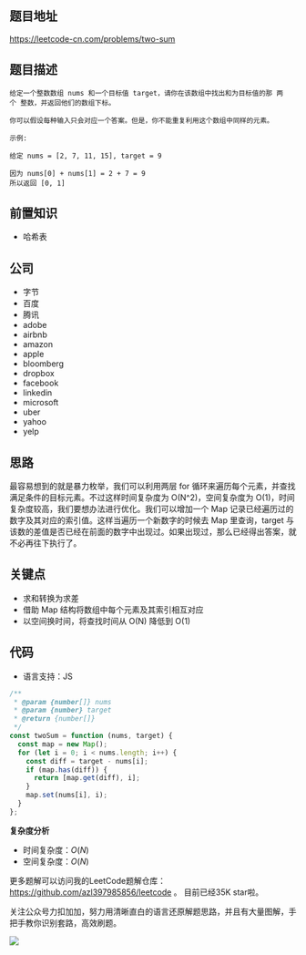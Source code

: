 ## 题目地址

https://leetcode-cn.com/problems/two-sum

## 题目描述

```
给定一个整数数组 nums 和一个目标值 target，请你在该数组中找出和为目标值的那 两个 整数，并返回他们的数组下标。

你可以假设每种输入只会对应一个答案。但是，你不能重复利用这个数组中同样的元素。

示例:

给定 nums = [2, 7, 11, 15], target = 9

因为 nums[0] + nums[1] = 2 + 7 = 9
所以返回 [0, 1]
```

## 前置知识

- 哈希表

## 公司

- 字节
- 百度
- 腾讯
- adobe
- airbnb
- amazon
- apple
- bloomberg
- dropbox
- facebook
- linkedin
- microsoft
- uber
- yahoo
- yelp

## 思路

最容易想到的就是暴力枚举，我们可以利用两层 for 循环来遍历每个元素，并查找满足条件的目标元素。不过这样时间复杂度为 O(N^2)，空间复杂度为 O(1)，时间复杂度较高，我们要想办法进行优化。我们可以增加一个 Map 记录已经遍历过的数字及其对应的索引值。这样当遍历一个新数字的时候去 Map 里查询，target 与该数的差值是否已经在前面的数字中出现过。如果出现过，那么已经得出答案，就不必再往下执行了。

## 关键点

- 求和转换为求差
- 借助 Map 结构将数组中每个元素及其索引相互对应
- 以空间换时间，将查找时间从 O(N) 降低到 O(1)

## 代码

- 语言支持：JS

```js
/**
 * @param {number[]} nums
 * @param {number} target
 * @return {number[]}
 */
const twoSum = function (nums, target) {
  const map = new Map();
  for (let i = 0; i < nums.length; i++) {
    const diff = target - nums[i];
    if (map.has(diff)) {
      return [map.get(diff), i];
    }
    map.set(nums[i], i);
  }
};
```

**复杂度分析**

- 时间复杂度：$O(N)$
- 空间复杂度：$O(N)$

更多题解可以访问我的LeetCode题解仓库：https://github.com/azl397985856/leetcode  。 目前已经35K star啦。

关注公众号力扣加加，努力用清晰直白的语言还原解题思路，并且有大量图解，手把手教你识别套路，高效刷题。


![](https://tva1.sinaimg.cn/large/007S8ZIlly1gfcuzagjalj30p00dwabs.jpg)
